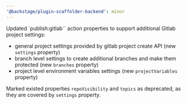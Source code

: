 ```yaml
---
'@backstage/plugin-scaffolder-backend': minor
---
```


Updated `publish:gitlab`` action properties to support additional Gitlab project settings:

- general project settings provided by gitlab project create API (new `settings` property)
- branch level settings to create additional branches and make them protected (new `branches` property)
- project level environment variables settings (new `projectVariables` property)

Marked existed properties `repoVisibility` and `topics` as deprecated, as they are covered by `settings` property.
